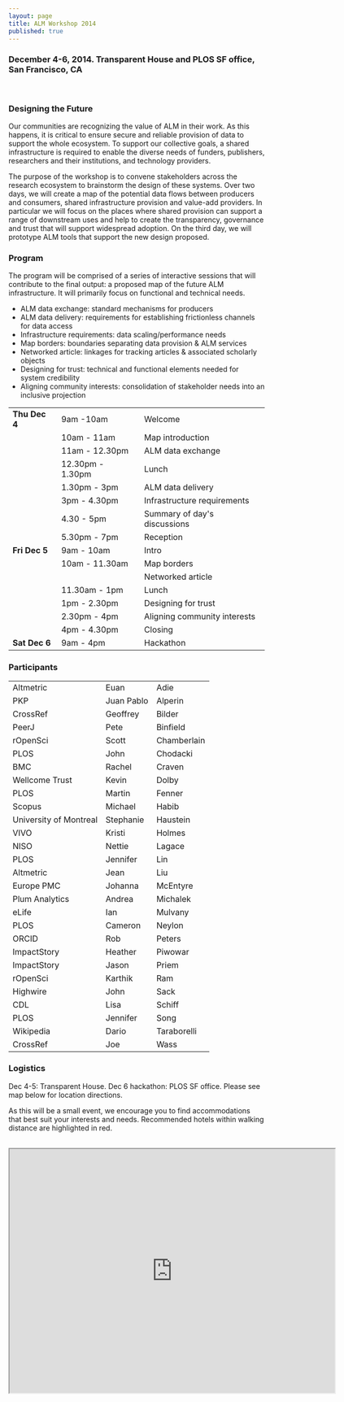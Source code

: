 ```yaml
---
layout: page
title: ALM Workshop 2014
published: true
---
```


<h3><strong>December 4-6, 2014. Transparent House and PLOS SF office, San Francisco, CA</strong></h3>
&nbsp;

<h3>Designing the Future</h3>
<p>Our communities are recognizing the value of ALM in their work. As this happens, it is critical to ensure secure and reliable provision of data to support the whole ecosystem. To support our collective goals, a shared infrastructure is required to enable the diverse needs of funders, publishers, researchers and their institutions, and technology providers.</p>

<p>The purpose of the workshop is to convene stakeholders across the research ecosystem to brainstorm the design of these systems. Over two days, we will create a map of the potential data flows between producers and consumers, shared infrastructure provision and value-add providers. In particular we will focus on the places where shared provision can support a range of downstream uses and help to create the transparency, governance and trust that will support widespread adoption.  On the third day, we will prototype ALM tools that support the new design proposed. </p>

<h3>Program</h3>
The program will be comprised of a series of interactive sessions that will contribute to the final output: a proposed map of the future ALM infrastructure.  It will primarily focus on functional and technical needs. 
<br>
<ul>
	<li>ALM data exchange: standard mechanisms for producers</li>
	<li>ALM data delivery: requirements for establishing frictionless channels for data access</li>
	<li>Infrastructure requirements: data scaling/performance needs</li>
	<li>Map borders: boundaries separating data provision & ALM services</li>
	<li>Networked article: linkages for tracking articles & associated scholarly objects</li>
	<li>Designing for trust: technical and functional elements needed for system credibility</li>
	<li>Aligning community interests: consolidation of stakeholder needs into an inclusive projection</li>
</ul>

<table>
<tr><td><strong>Thu Dec 4</td></strong><td>9am -10am</td><td>Welcome</td></tr>
 <tr><td>&nbsp;</td><td>10am - 11am</td><td>Map introduction</td></tr>
 <tr><td>&nbsp;</td><td>11am - 12.30pm</td><td>ALM data exchange</td></tr>
 <tr><td>&nbsp;</td><td>12.30pm - 1.30pm</td><td>Lunch</td></tr>
 <tr><td>&nbsp;</td><td>1.30pm - 3pm</td><td>ALM data delivery</td></tr>
 <tr><td>&nbsp;</td><td>3pm - 4.30pm</td><td>Infrastructure requirements</td></tr>
 <tr><td>&nbsp;</td><td>4.30 - 5pm</td><td>Summary of day's discussions</td></tr>
 <tr><td>&nbsp;</td><td>5.30pm - 7pm</td><td>Reception</td></tr>
 <tr><td><strong>Fri Dec 5</td></strong><td>9am - 10am</td><td>Intro</td></tr>
 <tr><td>&nbsp;</td><td>10am - 11.30am</td><td>Map borders</td></tr>
 <tr><td>&nbsp;</td><td>&nbsp;</td><td>Networked article</td></tr>
 <tr><td>&nbsp;</td><td>11.30am - 1pm</td><td>Lunch</td></tr>
 <tr><td>&nbsp;</td><td>1pm - 2.30pm</td><td>Designing for trust</td></tr>
 <tr><td>&nbsp;</td><td>2.30pm - 4pm</td><td>Aligning community interests</td></tr>
 <tr><td>&nbsp;</td><td>4pm - 4.30pm</td><td>Closing</td></tr>
 <tr><td><strong>Sat Dec 6</td></strong><td>9am - 4pm</td><td>Hackathon</td></tr>
</table>

<h3>Participants</h3>
<table>
<tr><td>Altmetric</td><td>Euan</td><td>Adie</td></tr>
 <tr><td>PKP</td><td>Juan Pablo </td><td>Alperin</td></tr>
 <tr><td>CrossRef</td><td>Geoffrey </td><td>Bilder</td></tr>
 <tr><td>PeerJ</td><td>Pete </td><td>Binfield</td></tr>
 <tr><td>rOpenSci</td><td>Scott </td><td>Chamberlain</td></tr>
 <tr><td>PLOS</td><td>John </td><td>Chodacki</td></tr>
 <tr><td>BMC</td><td>Rachel </td><td>Craven</td></tr>
 <tr><td>Wellcome Trust</td><td>Kevin </td><td>Dolby</td></tr>
 <tr><td>PLOS</td><td>Martin </td><td>Fenner</td></tr>
 <tr><td>Scopus</td><td>Michael</td><td>Habib</td></tr>
 <tr><td>University of Montreal</td><td>Stephanie </td><td>Haustein</td></tr>
 <tr><td>VIVO</td><td>Kristi </td><td>Holmes</td></tr>
 <tr><td>NISO</td><td>Nettie </td><td>Lagace</td></tr>
 <tr><td>PLOS</td><td>Jennifer </td><td>Lin</td></tr>
 <tr><td>Altmetric</td><td>Jean</td><td>Liu</td></tr>
 <tr><td>Europe PMC</td><td>Johanna</td><td>McEntyre</td></tr>
 <tr><td>Plum Analytics</td><td>Andrea </td><td>Michalek</td></tr>
 <tr><td>eLife</td><td>Ian </td><td>Mulvany</td></tr>
 <tr><td>PLOS</td><td>Cameron </td><td>Neylon</td></tr>
 <tr><td>ORCID</td><td>Rob </td><td>Peters</td></tr>
 <tr><td>ImpactStory</td><td>Heather </td><td>Piwowar</td></tr>
 <tr><td>ImpactStory</td><td>Jason </td><td>Priem</td></tr>
 <tr><td>rOpenSci</td><td>Karthik </td><td>Ram</td></tr>
 <tr><td>Highwire</td><td>John </td><td>Sack</td></tr>
 <tr><td>CDL</td><td>Lisa </td><td>Schiff</td></tr>
 <tr><td>PLOS</td><td>Jennifer </td><td>Song</td></tr>
 <tr><td>Wikipedia</td><td>Dario </td><td>Taraborelli</td></tr>
 <tr><td>CrossRef</td><td>Joe </td><td>Wass</td></tr>
</table>


<h3>Logistics</h3>
Dec 4-5: Transparent House. Dec 6 hackathon: PLOS SF office.
Please see map below for location directions.  

As this will be a small event, we encourage you to find accommodations that best suit your interests and needs.  Recommended hotels within walking distance are highlighted in red.  
<br>
<iframe src="https://mapsengine.google.com/map/embed?mid=z4u5E7Sfv-88.k8ycbxA9qb-w" width="640" height="480"></iframe>





